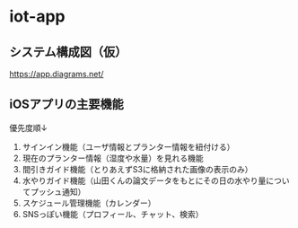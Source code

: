 # iot-app

## システム構成図（仮）
https://app.diagrams.net/  

## iOSアプリの主要機能
優先度順↓
1. サインイン機能（ユーザ情報とプランター情報を紐付ける）
2. 現在のプランター情報（湿度や水量）を見れる機能
3. 間引きガイド機能（とりあえずS3に格納された画像の表示のみ）
4. 水やりガイド機能（山田くんの論文データをもとにその日の水やり量についてプッシュ通知）
5. スケジュール管理機能（カレンダー）
6. SNSっぽい機能（プロフィール、チャット、検索）
